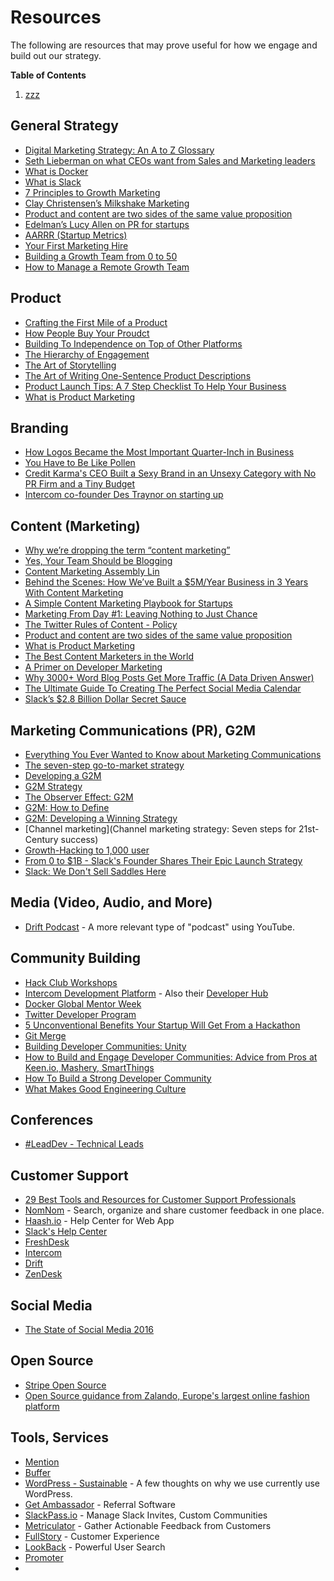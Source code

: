 # Resources

The following are resources that may prove useful for how we engage and build out our strategy.

**Table of Contents**

1. [zzz]()






## General Strategy

- [Digital Marketing Strategy: An A to Z Glossary](https://mention.com/blog/digital-marketing-strategy-guide/)
- [Seth Lieberman on what CEOs want from Sales and Marketing leaders](https://getfunnelcake.com/blog/seth-lieberman)
- [What is Docker](https://www.docker.com/what-docker)
- [What is Slack](http://slack.com/is/)
- [7 Principles to Growth Marketing](http://www.coelevate.com/essays/learn-growth-marketing)
- [Clay Christensen’s Milkshake Marketing](http://hbswk.hbs.edu/item/clay-christensens-milkshake-marketing)
- [Product and content are two sides of the same value proposition](https://medium.com/@nisfrome/product-and-content-are-two-sides-of-the-same-value-proposition-acadba6aa65b?_hsenc=p2ANqtz-_uBBPvIimCqaQGscN0dqGFt-6eZreibqWXBIK2VTytnJZnZRzvGDHklbZN-lRnlfmf6WaD7D7NYf3A7wVXjcEZSZEpoA&_hsmi=40464847)
- [Edelman’s Lucy Allen on PR for startups](https://blog.intercom.com/edelmans-lucy-allen-on-pr-for-startups/)
- [AARRR (Startup Metrics)](http://startitup.co/guides/374/aarrr-startup-metrics)
- [Your First Marketing Hire](https://medium.com/costanoa-ventures/your-first-marketing-hire-6b40553e97bb)
- [Building a Growth Team from 0 to 50](http://www.coelevate.com/essays/building-a-growth-team-from-zero-to-fifty)
- [How to Manage a Remote Growth Team](https://www.helpscout.net/blog/remote-marketing-team/)


## Product 

- [Crafting the First Mile of a Product](https://medium.com/positiveslope/crafting-the-first-mile-of-product-7ed25e8f1027)
- [How People Buy Your Proudct](https://blog.intercom.com/how-people-buy/)
- [Building To Independence on Top of Other Platforms](https://news.greylock.com/building-to-independence-on-top-of-other-platforms-5e6f2f8b0249)
- [The Hierarchy of Engagement](https://medium.com/@sarahtavel/the-hierarchy-of-engagement-5803bf4e6cfa)
- [The Art of Storytelling](https://medium.com/high-alpha/the-art-of-storytelling-e895eb09aea1)
- [The Art of Writing One-Sentence Product Descriptions](https://medium.dave-bailey.com/the-magic-formula-to-describe-a-product-in-one-sentence-175ce38619c7)
- [Product Launch Tips: A 7 Step Checklist To Help Your Business](https://blog.drift.com/how-to-launch-a-product/)
- [What is Product Marketing](https://adachen.com/what-is-product-marketing-a7352fd80b54)



## Branding

- [How Logos Became the Most Important Quarter-Inch in Business](http://fortune.com/2017/06/16/business-logos-evolution-importance/)
- [You Have to Be Like Pollen](https://blog.pinpt.co/pollen/)
- [Credit Karma's CEO Built a Sexy Brand in an Unsexy Category with No PR Firm and a Tiny Budget](http://firstround.com/review/credit-karmas-ceo-built-a-sexy-brand-in-an-unsexy-category-with-no-pr-firm-and-a-tiny-budget-heres-how/)
- [Intercom co-founder Des Traynor on starting up](https://blog.intercom.com/intercom-co-founder-des-traynor-on-starting-up/#history)



## Content (Marketing)

- [Why we’re dropping the term “content marketing”](https://blog.intercom.com/why-were-dropping-the-term-content-marketing/)
- [Yes, Your Team Should be Blogging](http://michaelrbernste.in/2016/11/02/blog-blog-blog.html)
- [Content Marketing Assembly Lin](https://hitenism.com/content-marketing-assembly-line/)
- [Behind the Scenes: How We’ve Built a $5M/Year Business in 3 Years With Content Marketing](https://www.groovehq.com/blog/how-we-built-a-5m-business-with-content-marketing)
- [A Simple Content Marketing Playbook for Startups](https://blog.pinpt.co/content-marketing-startups/)
- [Marketing From Day #1: Leaving Nothing to Just Chance](https://blog.pinpt.co/marketing-day-one/)
- [The Twitter Rules of Content - Policy](https://support.twitter.com/articles/18311)
- [Product and content are two sides of the same value proposition](https://medium.com/@nisfrome/product-and-content-are-two-sides-of-the-same-value-proposition-acadba6aa65b)
- [What is Product Marketing](https://blog.hubspot.com/marketing/what-is-product-marketing)
- [The Best Content Marketers in the World](http://tomtunguz.com/best-content-marketers/)
- [A Primer on Developer Marketing](https://tomwentworth.com/a-primer-on-developer-marketing-47d792d67586)
- [Why 3000+ Word Blog Posts Get More Traffic (A Data Driven Answer)](http://neilpatel.com/blog/why-you-need-to-create-evergreen-long-form-content-and-how-to-produce-it/)
- [The Ultimate Guide To Creating The Perfect Social Media Calendar](https://blog.bufferapp.com/social-media-calendar-guide)
- [Slack’s $2.8 Billion Dollar Secret Sauce](https://medium.com/@awilkinson/slack-s-2-8-billion-dollar-secret-sauce-5c5ec7117908)


## Marketing Communications (PR), G2M

- [Everything You Ever Wanted to Know about Marketing Communications](https://steveblank.com/2017/04/05/everything-you-ever-wanted-to-know-about-marketing-communications/)
- [The seven-step go-to-market strategy](https://www.marsdd.com/news-and-insights/the-seven-step-go-to-market-strategy/)
- [Developing a G2M](https://www.slideshare.net/mtarrant/developing-a-goto-market-strategy)
- [G2M Strategy](https://www.slideshare.net/MaRSDD/speaker-slides-jan-30)
- [The Observer Effect: G2M](https://www.slideshare.net/TheObserverEffect/the-observer-effect-get-gotomarket-ready)
- [G2M: How to Define](https://www.slideshare.net/rajivnetra/go-to-market-strategy)
- [G2M: Developing a Winning Strategy](http://cultbranding.com/ceo/developing-winning-go-to-market-strategy/)
- [Channel marketing](Channel marketing strategy: Seven steps for 21st-Century success)
- [Growth-Hacking to 1,000 user](https://john.do/growth-hacking/)
- [From 0 to $1B - Slack's Founder Shares Their Epic Launch Strategy](http://firstround.com/review/From-0-to-1B-Slacks-Founder-Shares-Their-Epic-Launch-Strategy/)
- [Slack: We Don't Sell Saddles Here](https://medium.com/@stewart/we-dont-sell-saddles-here-4c59524d650d)


## Media (Video, Audio, and More)

- [Drift Podcast](https://blog.drift.com/ceo-time-management/) - A more relevant type of "podcast" using YouTube.



## Community Building

- [Hack Club Workshops](https://workshops.hackclub.com/)
- [Intercom Development Platform](https://blog.intercom.com/harnessing-the-power-of-platforms-at-intercom/) - Also their [Developer Hub](https://developers.intercom.com/)
- [Docker Global Mentor Week](https://blog.docker.com/2016/10/docker-global-mentor-week-2016/)
- [Twitter Developer Program](https://dev.twitter.com/)
- [5 Unconventional Benefits Your Startup Will Get From a Hackathon](https://engineering.datorama.com/hackathon-benefits-d166182dcef9)
- [Git Merge](http://git-merge.com/)
- [Building Developer Communities: Unity](http://readwrite.com/2016/03/22/building-developer-community-pl2/)
- [How to Build and Engage Developer Communities: Advice from Pros at Keen.io, Mashery, SmartThings](http://cmxhub.com/article/developer-evangelism-communities/)
- [How To Build a Strong Developer Community](https://www.programmableweb.com/api-university/how-to-build-strong-developer-community)
- [What Makes Good Engineering Culture](https://web.archive.org/web/20150330232855/http://learn.tenxer.com/good-engineering-culture/)


## Conferences

- [#LeadDev - Technical Leads](http://2017.theleaddeveloper-ny.com/)

## Customer Support

- [29 Best Tools and Resources for Customer Support Professionals](https://www.helpscout.net/blog/customer-support-tools-resources/)
- [NomNom](https://nomnom.it/) - Search, organize and share customer feedback in one place.
- [Haash.io](https://haash.io/) - Help Center for Web App
- [Slack's Help Center](https://get.slack.help/hc/en-us)
- [FreshDesk](https://freshdesk.com/)
- [Intercom](https://www.intercom.com/)
- [Drift](https://www.drift.com/)
- [ZenDesk](https://www.zendesk.com/)

## Social Media

- [The State of Social Media 2016](https://blog.bufferapp.com/social-media-2016)

## Open Source

- [Stripe Open Source](https://stripe.com/open-source)
- [Open Source guidance from Zalando, Europe's largest online fashion platform](https://github.com/zalando/zalando-howto-open-source)

## Tools, Services

- [Mention](https://mention.com/en/insights-center/)
- [Buffer](https://buffer.com/)
- [WordPress - Sustainable](https://john.do/wp-sustainable/) - A few thoughts on why we use currently use WordPress.
- [Get Ambassador](https://www.getambassador.com/) - Referral Software
- [SlackPass.io](https://slackpass.io/) - Manage Slack Invites, Custom Communities
- [Metriculator](https://www.metriculator.com/) - Gather Actionable Feedback from Customers
- [FullStory](https://www.fullstory.com/) - Customer Experience
- [LookBack](https://lookback.io/) - Powerful User Search
- [Promoter](https://www.promoter.io/)
- 
